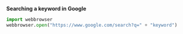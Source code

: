 

**Searching a keyword in Google**
```python
import webbrowser
webbrowser.open("https://www.google.com/search?q=" + "keyword")
```